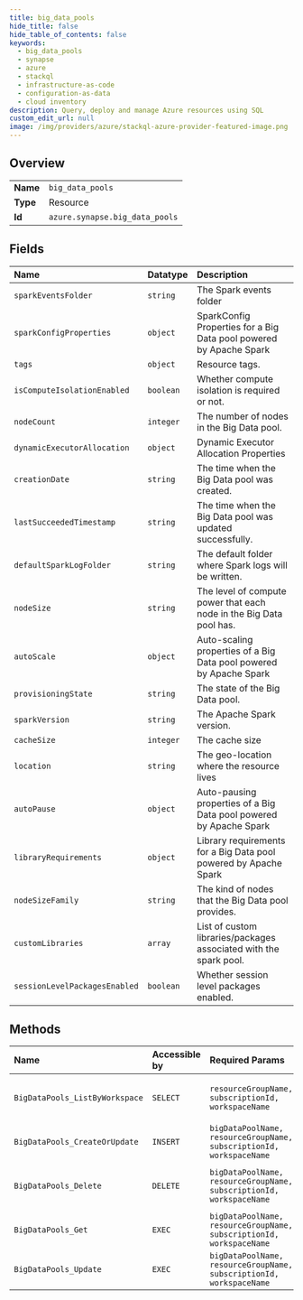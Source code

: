```yaml
---
title: big_data_pools
hide_title: false
hide_table_of_contents: false
keywords:
  - big_data_pools
  - synapse
  - azure    
  - stackql
  - infrastructure-as-code
  - configuration-as-data
  - cloud inventory
description: Query, deploy and manage Azure resources using SQL
custom_edit_url: null
image: /img/providers/azure/stackql-azure-provider-featured-image.png
---
```

  
    

## Overview
<table><tbody>
<tr><td><b>Name</b></td><td><code>big_data_pools</code></td></tr>
<tr><td><b>Type</b></td><td>Resource</td></tr>
<tr><td><b>Id</b></td><td><code>azure.synapse.big_data_pools</code></td></tr>
</tbody></table>

## Fields
| Name | Datatype | Description |
|:-----|:---------|:------------|
| `sparkEventsFolder` | `string` | The Spark events folder |
| `sparkConfigProperties` | `object` | SparkConfig Properties for a Big Data pool powered by Apache Spark |
| `tags` | `object` | Resource tags. |
| `isComputeIsolationEnabled` | `boolean` | Whether compute isolation is required or not. |
| `nodeCount` | `integer` | The number of nodes in the Big Data pool. |
| `dynamicExecutorAllocation` | `object` | Dynamic Executor Allocation Properties |
| `creationDate` | `string` | The time when the Big Data pool was created. |
| `lastSucceededTimestamp` | `string` | The time when the Big Data pool was updated successfully. |
| `defaultSparkLogFolder` | `string` | The default folder where Spark logs will be written. |
| `nodeSize` | `string` | The level of compute power that each node in the Big Data pool has. |
| `autoScale` | `object` | Auto-scaling properties of a Big Data pool powered by Apache Spark |
| `provisioningState` | `string` | The state of the Big Data pool. |
| `sparkVersion` | `string` | The Apache Spark version. |
| `cacheSize` | `integer` | The cache size |
| `location` | `string` | The geo-location where the resource lives |
| `autoPause` | `object` | Auto-pausing properties of a Big Data pool powered by Apache Spark |
| `libraryRequirements` | `object` | Library requirements for a Big Data pool powered by Apache Spark |
| `nodeSizeFamily` | `string` | The kind of nodes that the Big Data pool provides. |
| `customLibraries` | `array` | List of custom libraries/packages associated with the spark pool. |
| `sessionLevelPackagesEnabled` | `boolean` | Whether session level packages enabled. |
## Methods
| Name | Accessible by | Required Params | Description |
|:-----|:--------------|:----------------|:------------|
| `BigDataPools_ListByWorkspace` | `SELECT` | `resourceGroupName, subscriptionId, workspaceName` | List Big Data pools in a workspace. |
| `BigDataPools_CreateOrUpdate` | `INSERT` | `bigDataPoolName, resourceGroupName, subscriptionId, workspaceName` | Create a new Big Data pool. |
| `BigDataPools_Delete` | `DELETE` | `bigDataPoolName, resourceGroupName, subscriptionId, workspaceName` | Delete a Big Data pool from the workspace. |
| `BigDataPools_Get` | `EXEC` | `bigDataPoolName, resourceGroupName, subscriptionId, workspaceName` | Get a Big Data pool. |
| `BigDataPools_Update` | `EXEC` | `bigDataPoolName, resourceGroupName, subscriptionId, workspaceName` | Patch a Big Data pool. |
